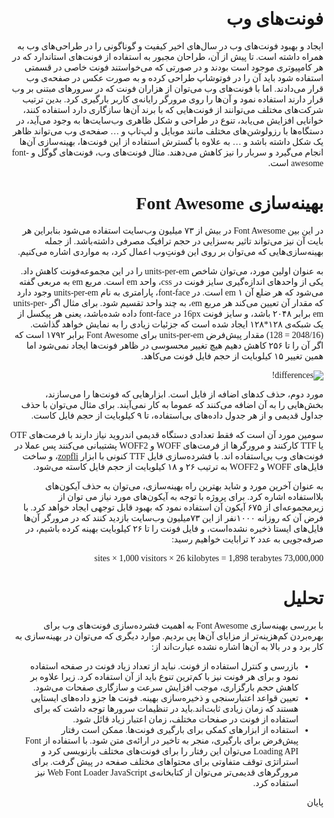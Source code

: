 <style> 
 @import url(https://fonts.googleapis.com/css?family=Katibeh);
 body, div, p, h1, h2 , ul, li, ol{
   font-family: 'Katibeh', cursive;
   direction: rtl;
 }
</style>

# فونت‌های وب 
ایجاد و بهبود فونت‌های وب در سال‌های اخیر کیفیت و گوناگونی را در طراحی‌های وب به همراه داشته است. تا پیش از آن، طراحان مجبور به استفاده از فونت‌های استاندارد که در هر کامپیوتری موجود است بودند و در صورتی که می‌خواستند فونت خاصی در قسمتی استفاده شود باید آن را در فوتوشاپ طراحی کرده و به صورت عکس در صفحه‌ی وب قرار می‌دادند. اما با فونت‌های وب می‌توان از هزاران فونت که در سرورهای مبتنی بر وب قرار دارند استفاده نمود و آن‌ها را روی مرورگر رایانه‌ی کاربر بارگیری کرد. بدین ترتیب شرکت‌های مختلف می‌توانند از فونت‌هایی که با برند آن‌ها سازگاری دارد استفاده کنند، خوانایی افزایش می‌یابد، تنوع در طراحی و شکل ظاهری وب‌سایت‌ها به وجود می‌آید، در دستگاه‌ها با رزولوشن‌های مختلف مانند موبایل و لپ‌تاپ و …  صفحه‌ی وب می‌تواند ظاهر یک شکل داشته باشد و … به علاوه با گسترش استفاده از این فونت‌ها، بهینه‌سازی آن‌ها انجام می‌گیرد و سربار را نیز کاهش می‌دهند. مثال فونت‌های وب، فونت‌های گوگل و font-awesome است.
# بهینه‌سازی Font Awesome 
در این بین Font Awesome در بیش از ۷۳ میلیون وب‌سایت استفاده می‌شود بنابراین هر بایت آن نیز می‌تواند تاثیر به‌سزایی در حجم ترافیک مصرفی داشته‌باشد. از جمله بهینه‌سازی‌هایی که می‌توان بر روی این فونتِ‌وب اعمال کرد، به مواردی اشاره می‌کنیم. 

به عنوان اولین مورد، می‌توان شاخص units-per-em را در این مجموعه‌فونت کاهش داد.  
یکی از واحدهای اندازه‌گیری سایز فونت در css، واحد em است. مربع em به مربعی گفته می‌شود که هر ضلع آن ۱ em است. در font-face، پارامتری به نام units-per-em وجود دارد که مقدار آن تعیین می‌کند هر مربع em، به چند واحد تقسیم شود. برای مثال اگر units-per-em برابر ۲۰۴۸ باشد، و سایز فونت 16px در font-face داده شده‌باشد، یعنی هر پیکسل از یک شبکه‌ی ۱۲۸*۱۲۸ ایجاد شده است که جزئیات زیادی را به نمایش خواهد گذاشت. (2048/16 = 128) 
مقدار پیش‌فرض units-per-em برای Font Awesome برابر ۱۷۹۲ است که اگر آن را تا ۲۵۶ کاهش دهیم هیچ تغییر محسوسی در ظاهر فونت‌ها ایجاد نمی‌شود اما همین تغییر ۱۵ کیلوبایت از حجم فایل فونت می‌کاهد.

![differences!](https://pixelambacht.nl/img/font-awesome-fixed/fa-unitsperem.gif)

مورد دوم، حذف کدهای اضافه از فایل است. ابزارهایی که فونت‌ها را می‌سازند، بخش‌هایی را به آن اضافه می‌کنند که عموما به کار نمی‌آیند. برای مثال می‌توان با حذف جداول قدیمی و از هر جدول داده‌های بی‌استفاده، تا ۹ کیلوبایت از حجم فایل کاست. 


سومین مورد آن است که فقط تعدادی دستگاه قدیمی اندروید نیاز دارند با فرمت‌های OTF یا TTF کارکنند و مرورگرها از فرمت‌های WOFF و WOFF2 پشتیبانی می‌کنند پس عملا در فونت‌های‌ وب‌ بی‌استفاده اند. با فشرده‌سازی فایل TTF کنونی با ابزار [zopfli]("https://github.com/bramstein/sfnt2woff-zopfli")، و ساخت فایل‌های WOFF و WOFF2 به ترتیب ۲۶ و ۱۸ کیلوبایت از حجم فایل کاسته می‌شود.

به عنوان آخرین مورد و شاید بهترین راه بهینه‌سازی، می‌توان به حذف آیکون‌های بلااستفاده اشاره کرد. برای پروژه با توجه به آیکون‌های مورد نیاز می توان از زیرمجموعه‌ای از ۶۷۵ آیکون آن استفاده نمود که بهبود قابل توجهی ایجاد خواهد کرد.
با فرض آن که روزانه ۱۰۰۰نفر از این ۷۳میلیون وب‌سایت بازدید کنند که در مرورگر آن‌ها فایل‌های ایستا ذخیره نشده‌است، و فایل فونت را تا ۲۶ کیلوبایت بهینه کرده باشیم، در صرفه‌جویی به عدد ۲ ترابایت خواهیم رسید:

73,000,000 sites × 1,000 visitors × 26 kilobytes = 1,898 terabytes
# تحلیل
با بررسی بهینه‌سازی Font Awesome به اهمیت فشرده‌سازی فونت‌های وب برای بهره‌بردن کم‌هزینه‌تر از مزایای آن‌ها پی بردیم.
موارد دیگری که می‌توان در بهینه‌سازی به کار برد و در بالا به آن‌ها اشاره نشده عبارت‌اند از:
- بازرسی و کنترل استفاده از فونت. نباید از تعداد زیاد فونت در صفحه استفاده نمود و برای هر فونت نیز با کم‌ترین تنوع باید از آن استفاده کرد. زیرا علاوه بر کاهش حجم بارگزاری، موجب افزایش سرعت و سازگاری صفحات می‌شود.
- تعیین قواعد اعتبارسنجی و ذخیره‌سازی بهینه.  فونت ها جزو داده‌های ایستایی هستند که زمان زیادی ثابت‌اند.باید در تنظیمات سرورها توجه داشت که برای استفاده از فونت در صفحات مختلف، زمان اعتبار زیاد قائل شود.
- استفاده از ابزارهای کمکی برای بارگیری فونت‌ها. ممکن است رفتار پیش‌فرض برای بارگیری، منجر به تاخیر در ارائه‌ی متن شود. با استفاده از    Font Loading API  می‌توان این رفتار را برای فونت‌های مختلف بازنویسی کرد و استراتژی‌ توقف متفاوتی برای محتواهای مختلف صفحه در پیش گرفت. برای مرورگرهای قدیمی‌تر می‌توان از کتابخانه‌ی Web Font Loader JavaScript نیز استفاده کرد.


<p dir='ltr'>پایان</p>

